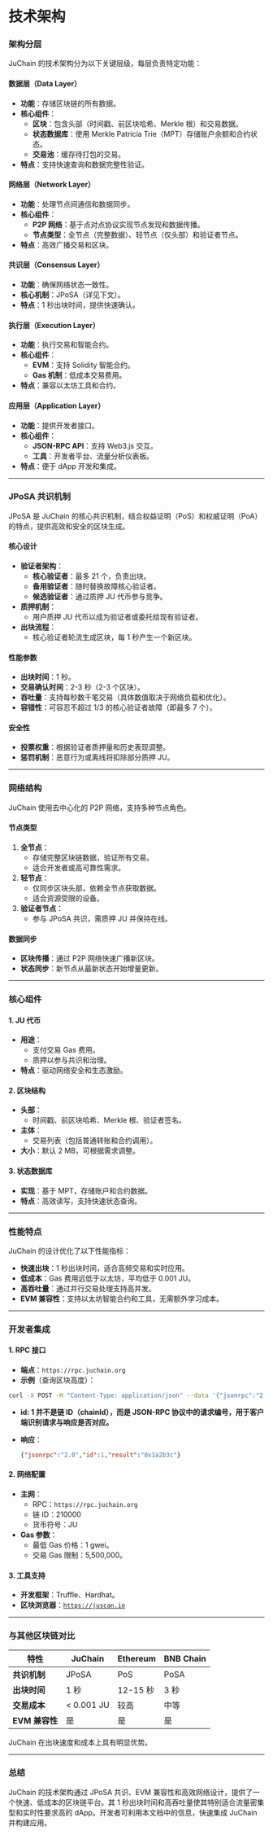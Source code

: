 # 技术架构

### 架构分层

JuChain 的技术架构分为以下关键层级，每层负责特定功能：

#### 数据层（Data Layer）

* **功能**：存储区块链的所有数据。
* **核心组件**：
  * **区块**：包含头部（时间戳、前区块哈希、Merkle 根）和交易数据。
  * **状态数据库**：使用 Merkle Patricia Trie（MPT）存储账户余额和合约状态。
  * **交易池**：缓存待打包的交易。
* **特点**：支持快速查询和数据完整性验证。

#### 网络层（Network Layer）

* **功能**：处理节点间通信和数据同步。
* **核心组件**：
  * **P2P 网络**：基于点对点协议实现节点发现和数据传播。
  * **节点类型**：全节点（完整数据）、轻节点（仅头部）和验证者节点。
* **特点**：高效广播交易和区块。

#### 共识层（Consensus Layer）

* **功能**：确保网络状态一致性。
* **核心机制**：JPoSA（详见下文）。
* **特点**：1 秒出块时间，提供快速确认。

#### 执行层（Execution Layer）

* **功能**：执行交易和智能合约。
* **核心组件**：
  * **EVM**：支持 Solidity 智能合约。
  * **Gas 机制**：低成本交易费用。
* **特点**：兼容以太坊工具和合约。

#### 应用层（Application Layer）

* **功能**：提供开发者接口。
* **核心组件**：
  * **JSON-RPC API**：支持 Web3.js 交互。
  * **工具**：开发者平台、流量分析仪表板。
* **特点**：便于 dApp 开发和集成。

***

### JPoSA 共识机制

JPoSA 是 JuChain 的核心共识机制，结合权益证明（PoS）和权威证明（PoA）的特点，提供高效和安全的区块生成。

#### 核心设计

* **验证者架构**：
  * **核心验证者**：最多 21 个，负责出块。
  * **备用验证者**：随时替换故障核心验证者。
  * **候选验证者**：通过质押 JU 代币参与竞争。
* **质押机制**：
  * 用户质押 JU 代币以成为验证者或委托给现有验证者。
* **出块流程**：
  * 核心验证者轮流生成区块，每 1 秒产生一个新区块。

#### 性能参数

* **出块时间**：1 秒。
* **交易确认时间**：2-3 秒（2-3 个区块）。
* **吞吐量**：支持每秒数千笔交易（具体数值取决于网络负载和优化）。
* **容错性**：可容忍不超过 1/3 的核心验证者故障（即最多 7 个）。

#### 安全性

* **投票权重**：根据验证者质押量和历史表现调整。
* **惩罚机制**：恶意行为或离线将扣除部分质押 JU。

***

### 网络结构

JuChain 使用去中心化的 P2P 网络，支持多种节点角色。

#### 节点类型

1. **全节点**：
   * 存储完整区块链数据，验证所有交易。
   * 适合开发者或高可靠性需求。
2. **轻节点**：
   * 仅同步区块头部，依赖全节点获取数据。
   * 适合资源受限的设备。
3. **验证者节点**：
   * 参与 JPoSA 共识，需质押 JU 并保持在线。

#### 数据同步

* **区块传播**：通过 P2P 网络快速广播新区块。
* **状态同步**：新节点从最新状态开始增量更新。

***

### 核心组件

#### 1. JU 代币

* **用途**：
  * 支付交易 Gas 费用。
  * 质押以参与共识和治理。
* **特点**：驱动网络安全和生态激励。

#### 2. 区块结构

* **头部**：
  * 时间戳、前区块哈希、Merkle 根、验证者签名。
* **主体**：
  * 交易列表（包括普通转账和合约调用）。
* **大小**：默认 2 MB，可根据需求调整。

#### 3. 状态数据库

* **实现**：基于 MPT，存储账户和合约数据。
* **特点**：高效读写，支持快速状态查询。

***

### 性能特点

JuChain 的设计优化了以下性能指标：

* **快速出块**：1 秒出块时间，适合高频交易和实时应用。
* **低成本**：Gas 费用远低于以太坊，平均低于 0.001 JU。
* **高吞吐量**：通过并行交易处理支持高并发。
* **EVM 兼容性**：支持以太坊智能合约和工具，无需额外学习成本。

***

### 开发者集成

#### 1. RPC 接口

* **端点**：`https://rpc.juchain.org`
* **示例**（查询区块高度）：

```bash
curl -X POST -H "Content-Type: application/json" --data '{"jsonrpc":"2.0","method":"eth_blockNumber","params":[],"id":1}' https://rpc.juchain.org
```

* **id: 1 并不是链 ID（chainId），而是 JSON-RPC 协议中的请求编号，用于客户端识别请求与响应是否对应。**
*   **响应**：

    ```json
    {"jsonrpc":"2.0","id":1,"result":"0x1a2b3c"}
    ```

#### 2. 网络配置

* **主网**：
  * RPC：`https://rpc.juchain.org`
  * 链 ID：210000
  * 货币符号：JU
* **Gas 参数**：
  * 最低 Gas 价格：1 gwei。
  * 交易 Gas 限制：5,500,000。

#### 3. 工具支持

* **开发框架**：Truffle、Hardhat。
* **区块浏览器**：[`https://juscan.io`](https://juscan.io)

***

### 与其他区块链对比

| **特性**      | **JuChain** | **Ethereum** | **BNB Chain** |
| ----------- | ----------- | ------------ | ------------- |
| **共识机制**    | JPoSA       | PoS          | PoSA          |
| **出块时间**    | 1 秒         | 12-15 秒      | 3 秒           |
| **交易成本**    | < 0.001 JU  | 较高           | 中等            |
| **EVM 兼容性** | 是           | 是            | 是             |

JuChain 在出块速度和成本上具有明显优势。

***

### 总结

JuChain 的技术架构通过 JPoSA 共识、EVM 兼容性和高效网络设计，提供了一个快速、低成本的区块链平台。其 1 秒出块时间和高吞吐量使其特别适合流量密集型和实时性要求高的 dApp。开发者可利用本文档中的信息，快速集成 JuChain 并构建应用。


